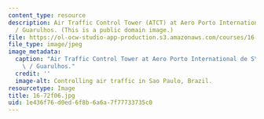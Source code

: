 ```yaml
---
content_type: resource
description: Air Traffic Control Tower (ATCT) at Aero Porto International de S?o Paulo
  / Guarulhos. (This is a public domain image.)
file: https://ol-ocw-studio-app-production.s3.amazonaws.com/courses/16-72-air-traffic-control-fall-2006/1e436f76d0ed6f8b6a6a7f77733735c0_16-72f06.jpg
file_type: image/jpeg
image_metadata:
  caption: "Air Traffic Control Tower at Aero Porto International de S\xE3o Paulo\
    \ / Guarulhos."
  credit: ''
  image-alt: Controlling air traffic in Sao Paulo, Brazil.
resourcetype: Image
title: 16-72f06.jpg
uid: 1e436f76-d0ed-6f8b-6a6a-7f77733735c0
---
```

